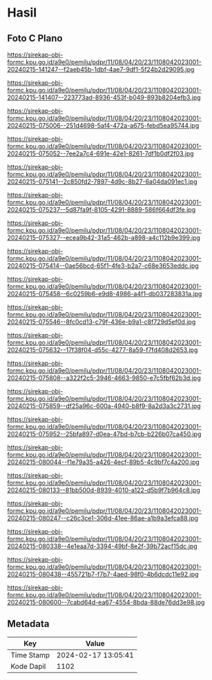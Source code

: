 # Hasil

## Foto C Plano

https://sirekap-obj-formc.kpu.go.id/a9e0/pemilu/pdpr/11/08/04/20/23/1108042023001-20240215-141247--f2aeb45b-1dbf-4ae7-9df1-5f24b2d29095.jpg

https://sirekap-obj-formc.kpu.go.id/a9e0/pemilu/pdpr/11/08/04/20/23/1108042023001-20240215-141407--223773ad-8936-453f-b049-893b8204efb3.jpg

https://sirekap-obj-formc.kpu.go.id/a9e0/pemilu/pdpr/11/08/04/20/23/1108042023001-20240215-075006--251d4698-5af4-472a-a675-febd5ea95744.jpg

https://sirekap-obj-formc.kpu.go.id/a9e0/pemilu/pdpr/11/08/04/20/23/1108042023001-20240215-075052--7ee2a7c4-691e-42e1-8261-7df1b0df2f03.jpg

https://sirekap-obj-formc.kpu.go.id/a9e0/pemilu/pdpr/11/08/04/20/23/1108042023001-20240215-075141--2c850fd2-7897-4d9c-8b27-6a04da091ec1.jpg

https://sirekap-obj-formc.kpu.go.id/a9e0/pemilu/pdpr/11/08/04/20/23/1108042023001-20240215-075237--5d87fa9f-8105-4291-8889-586f664df3fe.jpg

https://sirekap-obj-formc.kpu.go.id/a9e0/pemilu/pdpr/11/08/04/20/23/1108042023001-20240215-075327--ecea9b42-31a5-462b-a898-a4c112b9e399.jpg

https://sirekap-obj-formc.kpu.go.id/a9e0/pemilu/pdpr/11/08/04/20/23/1108042023001-20240215-075414--0ae56bcd-65f1-4fe3-b2a7-c68e3653eddc.jpg

https://sirekap-obj-formc.kpu.go.id/a9e0/pemilu/pdpr/11/08/04/20/23/1108042023001-20240215-075458--6c0259b6-e9d8-4986-a4f1-db037283831a.jpg

https://sirekap-obj-formc.kpu.go.id/a9e0/pemilu/pdpr/11/08/04/20/23/1108042023001-20240215-075546--8fc0cd13-c79f-436e-b9a1-c8f729d5ef0d.jpg

https://sirekap-obj-formc.kpu.go.id/a9e0/pemilu/pdpr/11/08/04/20/23/1108042023001-20240215-075632--17f38f04-d55c-4277-8a59-f7fd408d2653.jpg

https://sirekap-obj-formc.kpu.go.id/a9e0/pemilu/pdpr/11/08/04/20/23/1108042023001-20240215-075808--a322f2c5-3946-4663-9850-e7c5fbf62b3d.jpg

https://sirekap-obj-formc.kpu.go.id/a9e0/pemilu/pdpr/11/08/04/20/23/1108042023001-20240215-075859--df25a96c-600a-4940-b8f9-8a2d3a3c2731.jpg

https://sirekap-obj-formc.kpu.go.id/a9e0/pemilu/pdpr/11/08/04/20/23/1108042023001-20240215-075952--25bfa897-d0ea-47bd-b7cb-b226b07ca450.jpg

https://sirekap-obj-formc.kpu.go.id/a9e0/pemilu/pdpr/11/08/04/20/23/1108042023001-20240215-080044--f1e79a35-a426-4ecf-89b5-4c9bf7c4a200.jpg

https://sirekap-obj-formc.kpu.go.id/a9e0/pemilu/pdpr/11/08/04/20/23/1108042023001-20240215-080133--81bb500d-8939-4010-a122-d5b9f7b964c8.jpg

https://sirekap-obj-formc.kpu.go.id/a9e0/pemilu/pdpr/11/08/04/20/23/1108042023001-20240215-080247--c26c3ce1-306d-41ee-86ae-a1b9a3efca88.jpg

https://sirekap-obj-formc.kpu.go.id/a9e0/pemilu/pdpr/11/08/04/20/23/1108042023001-20240215-080338--4e1eaa7d-3394-49bf-8e2f-39b72acf15dc.jpg

https://sirekap-obj-formc.kpu.go.id/a9e0/pemilu/pdpr/11/08/04/20/23/1108042023001-20240215-080438--455721b7-f7b7-4aed-98f0-4b6dcdc11e92.jpg

https://sirekap-obj-formc.kpu.go.id/a9e0/pemilu/pdpr/11/08/04/20/23/1108042023001-20240215-080600--7cabd64d-ea67-4554-8bda-88de76dd3e98.jpg


## Metadata

| Key        | Value               |
| ---------- | ------------------- |
| Time Stamp | 2024-02-17 13:05:41 |
| Kode Dapil | 1102                |



